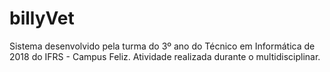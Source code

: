 # billyVet
Sistema desenvolvido pela turma do 3º ano do Técnico em Informática de 2018 do IFRS - Campus Feliz. Atividade realizada durante o multidisciplinar.
